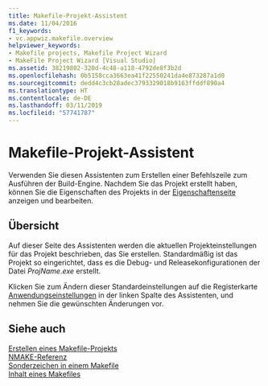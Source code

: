 ```yaml
---
title: Makefile-Projekt-Assistent
ms.date: 11/04/2016
f1_keywords:
- vc.appwiz.makefile.overview
helpviewer_keywords:
- Makefile projects, Makefile Project Wizard
- MakeFile Project Wizard [Visual Studio]
ms.assetid: 38219802-320d-4c48-a118-4792de8f3b2d
ms.openlocfilehash: 0b5158cca3663ea41f22550241da4e873287a1d0
ms.sourcegitcommit: dedd4c3cb28adec3793329018b9163ffddf890a4
ms.translationtype: HT
ms.contentlocale: de-DE
ms.lasthandoff: 03/11/2019
ms.locfileid: "57741787"
---
```

# <a name="makefile-project-wizard"></a>Makefile-Projekt-Assistent

Verwenden Sie diesen Assistenten zum Erstellen einer Befehlszeile zum Ausführen der Build-Engine. Nachdem Sie das Projekt erstellt haben, können Sie die Eigenschaften des Projekts in der [Eigenschaftenseite](../ide/working-with-project-properties.md) anzeigen und bearbeiten.

## <a name="overview"></a>Übersicht

Auf dieser Seite des Assistenten werden die aktuellen Projekteinstellungen für das Projekt beschrieben, das Sie erstellen. Standardmäßig ist das Projekt so eingerichtet, dass es die Debug- und Releasekonfigurationen der Datei *ProjName.exe* erstellt.

Klicken Sie zum Ändern dieser Standardeinstellungen auf die Registerkarte [Anwendungseinstellungen](../ide/application-settings-makefile-project-wizard.md) in der linken Spalte des Assistenten, und nehmen Sie die gewünschten Änderungen vor.

## <a name="see-also"></a>Siehe auch

[Erstellen eines Makefile-Projekts](../ide/creating-a-makefile-project.md)<br>
[NMAKE-Referenz](../build/nmake-reference.md)<br>
[Sonderzeichen in einem Makefile](../build/special-characters-in-a-makefile.md)<br>
[Inhalt eines Makefiles](../build/contents-of-a-makefile.md)
